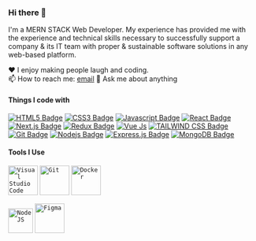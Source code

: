 ### Hi there 👋

I'm a MERN STACK Web Developer. My experience has provided me with the experience and technical skills necessary to successfully support a company & its IT team with proper & sustainable software solutions in any web-based platform.


♥️ I enjoy making people laugh and coding. <br/>
📫 How to reach me: [email](yacinelahjaily@gmail.com) 
💬 Ask me about anything <br/>


#### Things I code with

[![HTML5 Badge](https://img.shields.io/badge/HTML5-E34F26?style=for-the-badge&logo=html5&logoColor=white)](#)  [![CSS3 Badge](https://img.shields.io/badge/CSS3-1572B6?style=for-the-badge&logo=css3&logoColor=white)](#) [![Javascript Badge](https://img.shields.io/badge/-Javascript-F0DB4F?style=for-the-badge&labelColor=black&logo=javascript&logoColor=F0DB4F)](#)  [![React Badge](https://img.shields.io/badge/-React-61DBFB?style=for-the-badge&labelColor=black&logo=react&logoColor=61DBFB)](#) [![Next.js Badge](https://img.shields.io/badge/next.js-000000?style=for-the-badge&logo=nextdotjs&logoColor=white)](#) [![Redux Badge](https://img.shields.io/badge/Redux-593D88?style=for-the-badge&logo=redux&logoColor=white)](#) [![Vue Js](https://img.shields.io/badge/Vue%20js-35495E?style=for-the-badge&logo=vuedotjs&logoColor=4FC08D)](#) [![TAILWIND CSS Badge](https://img.shields.io/badge/Tailwind_CSS-38B2AC?style=for-the-badge&logo=tailwind-css&logoColor=white)](#) [![Git Badge](https://img.shields.io/badge/Git-F05032?style=for-the-badge&logo=git&logoColor=white)](#) [![Nodejs Badge](https://img.shields.io/badge/-Nodejs-3C873A?style=for-the-badge&labelColor=black&logo=node.js&logoColor=3C873A)](#) [![Express.js Badge](https://img.shields.io/badge/Express.js-000000?style=for-the-badge&logo=express&logoColor=white)](#) [![MongoDB Badge](https://img.shields.io/badge/MongoDB-4EA94B?style=for-the-badge&logo=mongodb&logoColor=white)](#)






#### Tools I Use
<code><img src="images/visualstudio.svg" width="60" title="Visual Studio Code" /></code>
<code><img src="images/git.jpg" width="60" title="Git" /></code>
<code><img src="images/docker.png" width="60" title="Docker" /></code>
<!-- <code><img src="images/power.png" width="80" title="Powershell" /></code> -->
<code><img src="images/R.png" width="50" title="NodeJS" /></code>
<code><img src="images/figma.jpeg" width="60" title="Figma" /></code>
             
